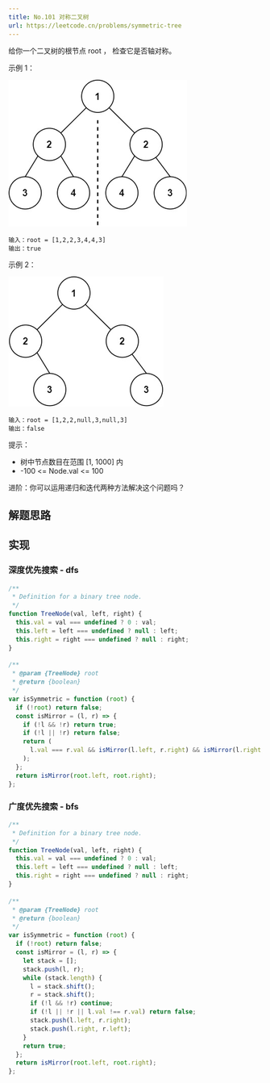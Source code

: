 ```yaml
---
title: No.101 对称二叉树
url: https://leetcode.cn/problems/symmetric-tree
---
```


给你一个二叉树的根节点 root ， 检查它是否轴对称。

示例 1：

![sample_1](/img/code_leetcode_No.101_sample_1.png)

```text
输入：root = [1,2,2,3,4,4,3]
输出：true
```

示例 2：

![sample_2](/img/code_leetcode_No.101_sample_2.png)

```text
输入：root = [1,2,2,null,3,null,3]
输出：false
```

提示：

- 树中节点数目在范围 \[1, 1000\] 内
- -100 <= Node.val <= 100

进阶：你可以运用递归和迭代两种方法解决这个问题吗？

## 解题思路

## 实现

### 深度优先搜索 - dfs

```js
/**
 * Definition for a binary tree node.
 */
function TreeNode(val, left, right) {
  this.val = val === undefined ? 0 : val;
  this.left = left === undefined ? null : left;
  this.right = right === undefined ? null : right;
}

/**
 * @param {TreeNode} root
 * @return {boolean}
 */
var isSymmetric = function (root) {
  if (!root) return false;
  const isMirror = (l, r) => {
    if (!l && !r) return true;
    if (!l || !r) return false;
    return (
      l.val === r.val && isMirror(l.left, r.right) && isMirror(l.right, r.left)
    );
  };
  return isMirror(root.left, root.right);
};
```

### 广度优先搜索 - bfs

```js
/**
 * Definition for a binary tree node.
 */
function TreeNode(val, left, right) {
  this.val = val === undefined ? 0 : val;
  this.left = left === undefined ? null : left;
  this.right = right === undefined ? null : right;
}

/**
 * @param {TreeNode} root
 * @return {boolean}
 */
var isSymmetric = function (root) {
  if (!root) return false;
  const isMirror = (l, r) => {
    let stack = [];
    stack.push(l, r);
    while (stack.length) {
      l = stack.shift();
      r = stack.shift();
      if (!l && !r) continue;
      if (!l || !r || l.val !== r.val) return false;
      stack.push(l.left, r.right);
      stack.push(l.right, r.left);
    }
    return true;
  };
  return isMirror(root.left, root.right);
};
```
